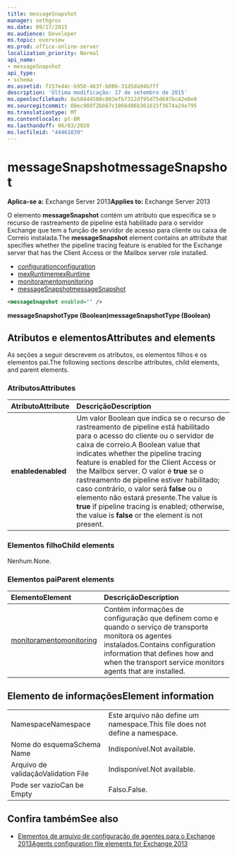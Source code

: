 ```yaml
---
title: messageSnapshot
manager: sethgros
ms.date: 09/17/2015
ms.audience: Developer
ms.topic: overview
ms.prod: office-online-server
localization_priority: Normal
api_name:
- messageSnapshot
api_type:
- schema
ms.assetid: f157e44c-b950-463f-b086-31d5da94b7ff
description: 'Última modificação: 17 de setembro de 2015'
ms.openlocfilehash: 8a58444580c803efb7312df95d75d697bc42e8e0
ms.sourcegitcommit: 88ec988f2bb67c1866d06b361615f3674a24e795
ms.translationtype: MT
ms.contentlocale: pt-BR
ms.lasthandoff: 06/03/2020
ms.locfileid: "44461839"
---
```

# <a name="messagesnapshot"></a><span data-ttu-id="277ba-103">messageSnapshot</span><span class="sxs-lookup"><span data-stu-id="277ba-103">messageSnapshot</span></span>

<span data-ttu-id="277ba-104">**Aplica-se a:** Exchange Server 2013</span><span class="sxs-lookup"><span data-stu-id="277ba-104">**Applies to:** Exchange Server 2013</span></span>
  
<span data-ttu-id="277ba-105">O elemento **messageSnapshot** contém um atributo que especifica se o recurso de rastreamento de pipeline está habilitado para o servidor Exchange que tem a função de servidor de acesso para cliente ou caixa de Correio instalada.</span><span class="sxs-lookup"><span data-stu-id="277ba-105">The **messageSnapshot** element contains an attribute that specifies whether the pipeline tracing feature is enabled for the Exchange server that has the Client Access or the Mailbox server role installed.</span></span> 
  
- [<span data-ttu-id="277ba-106">configuration</span><span class="sxs-lookup"><span data-stu-id="277ba-106">configuration</span></span>](configuration.md)  
- [<span data-ttu-id="277ba-107">mexRuntime</span><span class="sxs-lookup"><span data-stu-id="277ba-107">mexRuntime</span></span>](mexruntime.md) 
- [<span data-ttu-id="277ba-108">monitoramento</span><span class="sxs-lookup"><span data-stu-id="277ba-108">monitoring</span></span>](monitoring.md) 
- [<span data-ttu-id="277ba-109">messageSnapshot</span><span class="sxs-lookup"><span data-stu-id="277ba-109">messageSnapshot</span></span>](messagesnapshot.md)
  
```XML
<messageSnapshot enabled="" />
```

<span data-ttu-id="277ba-110">**messageSnapshotType (Boolean)**</span><span class="sxs-lookup"><span data-stu-id="277ba-110">**messageSnapshotType (Boolean)**</span></span>

## <a name="attributes-and-elements"></a><span data-ttu-id="277ba-111">Atributos e elementos</span><span class="sxs-lookup"><span data-stu-id="277ba-111">Attributes and elements</span></span>

<span data-ttu-id="277ba-112">As seções a seguir descrevem os atributos, os elementos filhos e os elementos pai.</span><span class="sxs-lookup"><span data-stu-id="277ba-112">The following sections describe attributes, child elements, and parent elements.</span></span>
  
### <a name="attributes"></a><span data-ttu-id="277ba-113">Atributos</span><span class="sxs-lookup"><span data-stu-id="277ba-113">Attributes</span></span>

|<span data-ttu-id="277ba-114">**Atributo**</span><span class="sxs-lookup"><span data-stu-id="277ba-114">**Attribute**</span></span>|<span data-ttu-id="277ba-115">**Descrição**</span><span class="sxs-lookup"><span data-stu-id="277ba-115">**Description**</span></span>|
|:-----|:-----|
|<span data-ttu-id="277ba-116">**enabled**</span><span class="sxs-lookup"><span data-stu-id="277ba-116">**enabled**</span></span> <br/> |<span data-ttu-id="277ba-117">Um valor Boolean que indica se o recurso de rastreamento de pipeline está habilitado para o acesso do cliente ou o servidor de caixa de correio.</span><span class="sxs-lookup"><span data-stu-id="277ba-117">A Boolean value that indicates whether the pipeline tracing feature is enabled for the Client Access or the Mailbox server.</span></span> <span data-ttu-id="277ba-118">O valor é **true** se o rastreamento de pipeline estiver habilitado; caso contrário, o valor será **false** ou o elemento não estará presente.</span><span class="sxs-lookup"><span data-stu-id="277ba-118">The value is **true** if pipeline tracing is enabled; otherwise, the value is **false** or the element is not present.</span></span>  <br/> |
   
### <a name="child-elements"></a><span data-ttu-id="277ba-119">Elementos filho</span><span class="sxs-lookup"><span data-stu-id="277ba-119">Child elements</span></span>

<span data-ttu-id="277ba-120">Nenhum.</span><span class="sxs-lookup"><span data-stu-id="277ba-120">None.</span></span>
  
### <a name="parent-elements"></a><span data-ttu-id="277ba-121">Elementos pai</span><span class="sxs-lookup"><span data-stu-id="277ba-121">Parent elements</span></span>

|<span data-ttu-id="277ba-122">**Elemento**</span><span class="sxs-lookup"><span data-stu-id="277ba-122">**Element**</span></span>|<span data-ttu-id="277ba-123">**Descrição**</span><span class="sxs-lookup"><span data-stu-id="277ba-123">**Description**</span></span>|
|:-----|:-----|
|[<span data-ttu-id="277ba-124">monitoramento</span><span class="sxs-lookup"><span data-stu-id="277ba-124">monitoring</span></span>](monitoring.md) <br/> |<span data-ttu-id="277ba-125">Contém informações de configuração que definem como e quando o serviço de transporte monitora os agentes instalados.</span><span class="sxs-lookup"><span data-stu-id="277ba-125">Contains configuration information that defines how and when the transport service monitors agents that are installed.</span></span>  <br/> |
   
## <a name="element-information"></a><span data-ttu-id="277ba-126">Elemento de informações</span><span class="sxs-lookup"><span data-stu-id="277ba-126">Element information</span></span>

|||
|:-----|:-----|
|<span data-ttu-id="277ba-127">Namespace</span><span class="sxs-lookup"><span data-stu-id="277ba-127">Namespace</span></span>  <br/> |<span data-ttu-id="277ba-128">Este arquivo não define um namespace.</span><span class="sxs-lookup"><span data-stu-id="277ba-128">This file does not define a namespace.</span></span>  <br/> |
|<span data-ttu-id="277ba-129">Nome do esquema</span><span class="sxs-lookup"><span data-stu-id="277ba-129">Schema Name</span></span>  <br/> |<span data-ttu-id="277ba-130">Indisponível.</span><span class="sxs-lookup"><span data-stu-id="277ba-130">Not available.</span></span>  <br/> |
|<span data-ttu-id="277ba-131">Arquivo de validação</span><span class="sxs-lookup"><span data-stu-id="277ba-131">Validation File</span></span>  <br/> |<span data-ttu-id="277ba-132">Indisponível.</span><span class="sxs-lookup"><span data-stu-id="277ba-132">Not available.</span></span>  <br/> |
|<span data-ttu-id="277ba-133">Pode ser vazio</span><span class="sxs-lookup"><span data-stu-id="277ba-133">Can be Empty</span></span>  <br/> |<span data-ttu-id="277ba-134">Falso.</span><span class="sxs-lookup"><span data-stu-id="277ba-134">False.</span></span>  <br/> |
   
## <a name="see-also"></a><span data-ttu-id="277ba-135">Confira também</span><span class="sxs-lookup"><span data-stu-id="277ba-135">See also</span></span>

- [<span data-ttu-id="277ba-136">Elementos de arquivo de configuração de agentes para o Exchange 2013</span><span class="sxs-lookup"><span data-stu-id="277ba-136">Agents configuration file elements for Exchange 2013</span></span>](agents-configuration-file-elements-for-exchange-2013.md)

